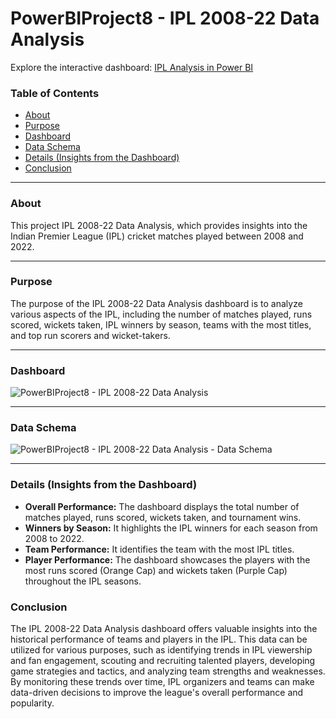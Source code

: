 # PowerBIProject8 - IPL 2008-22 Data Analysis

Explore the interactive dashboard: [IPL Analysis in Power BI](https://app.powerbi.com/view?r=eyJrIjoiMzUxOTIwMDEtNjk0ZS00OWMxLTkzZTktNDY4ZDQ1ZWFkNjY3IiwidCI6IjU0MTM4MTA5LTNiOGEtNDMzNy1hYzk2LTY4ZDE4ODM0NmNhOCIsImMiOjl9)

### Table of Contents

- [About](#about)
- [Purpose](#purpose)
- [Dashboard](#dashboard)
- [Data Schema](#data-schema)
- [Details (Insights from the Dashboard)](#details-insights-from-the-dashboard)
- [Conclusion](#conclusion)

---

### About

This project IPL 2008-22 Data Analysis, which provides insights into the Indian Premier League (IPL) cricket matches played between 2008 and 2022.

---

### Purpose

The purpose of the IPL 2008-22 Data Analysis dashboard is to analyze various aspects of the IPL, including the number of matches played, runs scored, wickets taken, IPL winners by season, teams with the most titles, and top run scorers and wicket-takers.

---

### Dashboard

![PowerBIProject8 - IPL 2008-22 Data Analysis](https://github.com/qamaruddin-khichi/PowerBIProject8---IPL-2008-22-Data-Analysis/assets/155871872/2341e305-2992-4083-aa40-a16fb80cf6e5)

---

### Data Schema

![PowerBIProject8 - IPL 2008-22 Data Analysis - Data Schema](https://github.com/qamaruddin-khichi/PowerBIProject8---IPL-2008-22-Data-Analysis/assets/155871872/a6575e21-66c2-4490-a28a-63222c94392a)

---

### Details (Insights from the Dashboard)

- **Overall Performance:** The dashboard displays the total number of matches played, runs scored, wickets taken, and tournament wins.
- **Winners by Season:** It highlights the IPL winners for each season from 2008 to 2022.
- **Team Performance:** It identifies the team with the most IPL titles.
- **Player Performance:** The dashboard showcases the players with the most runs scored (Orange Cap) and wickets taken (Purple Cap) throughout the IPL seasons.

### Conclusion

The IPL 2008-22 Data Analysis dashboard offers valuable insights into the historical performance of teams and players in the IPL. This data can be utilized for various purposes, such as identifying trends in IPL viewership and fan engagement, scouting and recruiting talented players, developing game strategies and tactics, and analyzing team strengths and weaknesses. By monitoring these trends over time, IPL organizers and teams can make data-driven decisions to improve the league's overall performance and popularity.
